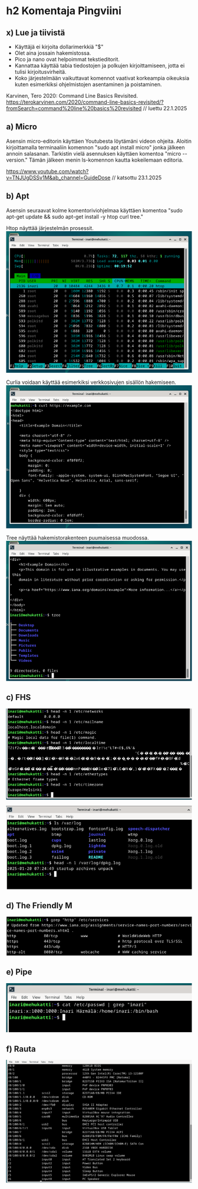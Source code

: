 # h2 Komentaja Pingviini

## x) Lue ja tiivistä

- Käyttäjä ei kirjoita dollarimerkkiä "$"
- Olet aina jossain hakemistossa.
- Pico ja nano ovat helpoimmat tekstieditorit.
- Kannattaa käyttää tabia tiedostojen ja polkujen kirjoittamiseen, jotta ei tulisi kirjoitusvirheitä.
- Koko järjestelmään vaikuttavat komennot vaativat korkeampia oikeuksia kuten esimerkiksi ohjelmistojen asentaminen ja poistaminen.

Karvinen, Tero 2020: Command Line Basics Revisited. https://terokarvinen.com/2020/command-line-basics-revisited/?fromSearch=command%20line%20basics%20revisited // luettu 22.1.2025

## a) Micro

Asensin micro-editorin käyttäen Youtubesta löytämäni videon ohjeita. Aloitin kirjoittamalla terminaaliin komennon "sudo apt install micro" jonka jälkeen annoin salasanan. Tarkistin vielä asennuksen käyttäen komentoa "micro --version." Tämän jälkeen menin ls-komennon kautta kokeilemaan editoria.

https://www.youtube.com/watch?v=TNJUgDSSv1M&ab_channel=GuideDose // katsottu 23.1.2025

## b) Apt

Asensin seuraavat kolme komentoriviohjelmaa käyttäen komentoa "sudo apt-get update && sudo apt-get install -y htop curl tree."

Htop näyttää järjestelmän prosessit.
![Htop](htop.PNG)

Curlia voidaan käyttää esimerkiksi verkkosivujen sisällön hakemiseen.
![Curl](curl.PNG)

Tree näyttää hakemistorakenteen puumaisessa muodossa.
![Tree](tree.PNG)

## c) FHS

![Etc](etc.PNG)

![Var](varlog.PNG)

## d) The Friendly M

![Grep](grep.etc.PNG)

## e) Pipe

![Pipe](putket.PNG)

## f) Rauta

![Rauta](rauta.PNG)

